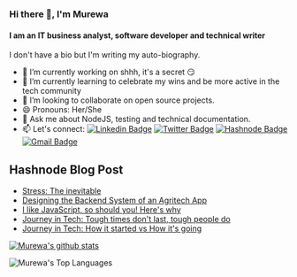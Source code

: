 ### Hi there 👋, I'm Murewa

#### I am an IT business analyst, software developer and technical writer

I don't have a bio but I'm writing my auto-biography.

- 🔭 I’m currently working on shhh, it's a secret :smirk:
- 🌱 I’m currently learning to celebrate my wins and be more active in the tech community
- 👯 I’m looking to collaborate on open source projects.
- 😄 Pronouns: Her/She
- 💬 Ask me about NodeJS, testing and technical documentation.
- 📫 Let's connect:
  [![Linkedin Badge](https://img.shields.io/badge/linkedin-%230077B5.svg?&style=for-the-badge&logo=linkedin&logoColor=white&link=https://www.linkedin.com/in/murewageorge-ashiru/)](https://www.linkedin.com/in/murewageorge-ashiru/)
  [![Twitter Badge](https://img.shields.io/badge/twitter-%231DA1F2.svg?&style=for-the-badge&logo=twitter&logoColor=white&link=https://twitter.com/rachael_xx)](https://twitter.com/rachael_xx)
  [![Hashnode Badge](https://img.shields.io/badge/Hashnode-2962FF?style=for-the-badge&logo=hashnode&logoColor=white)](https://blog.murewaashiru.com/)
  [![Gmail Badge](https://img.shields.io/badge/gmail-c14438?&style=for-the-badge&logo=gmail&logoColor=white)](mailto:rachelleashiru@gmail.com)

## Hashnode Blog Post

<!-- HASHNODE:START -->
- [Stress: The inevitable](https://blog.murewaashiru.com/stress-the-inevitable)
- [Designing the Backend System of an Agritech App](https://blog.murewaashiru.com/designing-the-backend-system-of-an-agritech-app)
- [I like JavaScript, so should you! Here's why](https://blog.murewaashiru.com/i-like-javascript-so-should-you-heres-why)
- [Journey in Tech: Tough times don't last, tough people do](https://blog.murewaashiru.com/journey-in-tech-tough-times-dont-last-tough-people-do)
- [Journey in Tech: How it started vs How it's going](https://blog.murewaashiru.com/journey-in-tech-how-it-started-vs-how-its-going)
<!-- HASHNODE:END -->

[![Murewa's github stats](https://github-readme-stats.vercel.app/api?username=murewaashiru&count_private=true&show_icons=true&theme=algolia)](https://github.com/murewaashiru/github-readme-stats)

![Murewa's Top Languages](https://github-readme-stats.vercel.app/api/top-langs/?username=murewaashiru&theme=algolia&show_icons=true)

<!--
**murewaashiru/murewaashiru** is a ✨ _special_ ✨ repository because its `README.md` (this file) appears on your GitHub profile.

Here are some ideas to get you started:

- 🔭 I’m currently working on ...
- 🌱 I’m currently learning ...
- 👯 I’m looking to collaborate on ...
- 🤔 I’m looking for help with ...
- 💬 Ask me about ...
- 📫 How to reach me: ...
- 😄 Pronouns: ...
- ⚡ Fun fact: ...
-->
